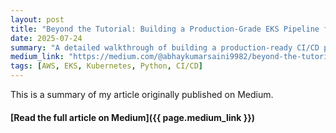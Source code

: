 ```yaml
---
layout: post
title: "Beyond the Tutorial: Building a Production-Grade EKS Pipeline for Python Microservices"
date: 2025-07-24
summary: "A detailed walkthrough of building a production-ready CI/CD pipeline on AWS for Python microservices using managed services like EKS, ECR, and CodePipeline."
medium_link: "https://medium.com/@abhaykumarsaini9982/beyond-the-tutorial-building-a-production-grade-eks-pipeline-for-python-microservices-cddaee057604"
tags: [AWS, EKS, Kubernetes, Python, CI/CD]
---
```


This is a summary of my article originally published on Medium. 

#### [Read the full article on Medium]({{ page.medium_link }})
